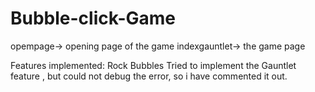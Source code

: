# Bubble-click-Game
opempage-> opening page of the game
indexgauntlet-> the game page

Features implemented:
Rock Bubbles
Tried to implement the Gauntlet feature , but could not debug the error, so i have commented it out.
